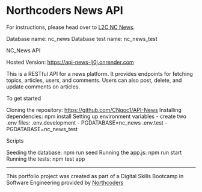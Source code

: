 # Northcoders News API

For instructions, please head over to [L2C NC News](https://l2c.northcoders.com/courses/be/nc-news).

Database name: nc_news
Database test name: nc_news_test

NC_News API

Hosted Version: https://api-news-lj0j.onrender.com

This is a RESTful API for a news platform. It provides endpoints for fetching topics, articles, users, and comments. Users can also post, delete, and update comments on articles.

To get started

Cloning the repository: https://github.com/CNgoc1/API-News
Installing dependencies: npm install
Setting up environment variables - create two .env files:
.env.development - PGDATABASE=nc_news
.env.test - PGDATABASE=nc_news_test

Scripts

Seeding the database: npm run seed
Running the app.js: npm run start
Running the tests: npm test app

---

This portfolio project was created as part of a Digital Skills Bootcamp in Software Engineering provided by [Northcoders](https://northcoders.com/)
